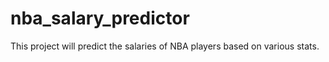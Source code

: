 # nba_salary_predictor
This project will predict the salaries of NBA players based on various stats.
